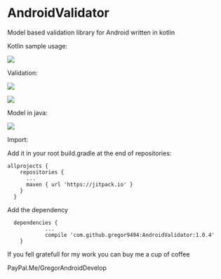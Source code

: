 # AndroidValidator
Model based validation library for Android written in kotlin

Kotlin sample usage:

![](https://image.ibb.co/gLn6RS/validator_1.png)



Validation:

![](https://i.imgur.com/OaMcIXR.png)

![](https://i.imgur.com/1gLltEK.png)



Model in java:

![](https://i.imgur.com/39e1Bqb.png)


Import:

Add it in your root build.gradle at the end of repositories:

    allprojects {
        repositories {
          ...
          maven { url 'https://jitpack.io' }
        }
      }
      
Add the dependency

      dependencies {
                ...
                compile 'com.github.gregor9494:AndroidValidator:1.0.4'
        }




If you fell gratefull for my work you can buy me a cup of coffee

PayPal.Me/GregorAndroidDevelop
